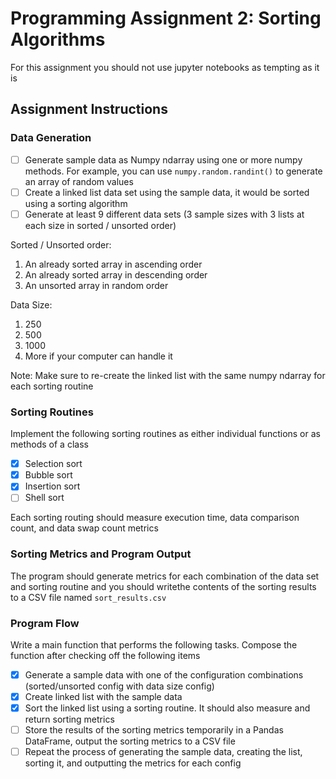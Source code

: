 # Programming Assignment 2: Sorting Algorithms

For this assignment you should not use jupyter notebooks as tempting as it is

## Assignment Instructions

### Data Generation
- [ ] Generate sample data as Numpy ndarray using one or more numpy methods. For example, you can use `numpy.random.randint()` to generate an array of random values
- [ ] Create a linked list data set using the sample data, it would be sorted using a sorting algorithm
- [ ] Generate at least 9 different data sets (3 sample sizes with 3 lists at each size in sorted / unsorted order)

Sorted / Unsorted order:
1. An already sorted array in ascending order
2. An already sorted array in descending order
3. An unsorted array in random order

Data Size:
1. 250
2. 500
3. 1000
4. More if your computer can handle it

Note: Make sure to re-create the linked list with the same numpy ndarray for each sorting routine

### Sorting Routines
Implement the following sorting routines as either individual functions or as methods of a class
- [x] Selection sort
- [x] Bubble sort
- [x] Insertion sort
- [ ] Shell sort

Each sorting routing should measure execution time, data comparison count, and data swap count metrics

### Sorting Metrics and Program Output
The program should generate metrics for each combination of the data set and sorting routine and you should writethe contents of the sorting results to a CSV file named `sort_results.csv`

### Program Flow
Write a main function that performs the following tasks. Compose the function after checking off the following items
- [x] Generate a sample data with one of the configuration combinations (sorted/unsorted config with data size config)
- [x] Create linked list with the sample data
- [x] Sort the linked list using a sorting routine. It should also measure and return sorting metrics
- [ ] Store the results of the sorting metrics temporarily in a Pandas DataFrame, output the sorting metrics to a CSV file
- [ ] Repeat the process of generating the sample data, creating the list, sorting it, and outputting the metrics for each config